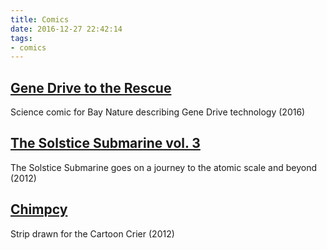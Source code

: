 ```yaml
---
title: Comics
date: 2016-12-27 22:42:14
tags:
- comics
---
```

## [Gene Drive to the Rescue](/2016/12/30/gene-drive-to-the-rescue)
Science comic for Bay Nature describing Gene Drive technology (2016)

## [The Solstice Submarine vol. 3](/2016/12/30/the-solstice-submarine-vol-3)
The Solstice Submarine goes on a journey to the atomic scale and beyond (2012)

## [Chimpcy](/2017/04/26/chimpcy)
Strip drawn for the Cartoon Crier (2012)
